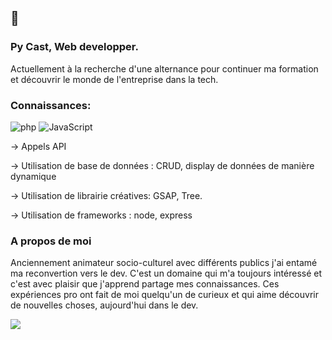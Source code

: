 ## 🙂

### Py Cast, Web developper.

Actuellement à la recherche d'une alternance pour continuer ma formation et découvrir le monde de l'entreprise dans la tech.

### Connaissances:

![php](https://img.shields.io/badge/-php-black?style=flat-square&logo=php)
![JavaScript](https://img.shields.io/badge/-JavaScript-black?style=flat-square&logo=javascript) 

-> Appels API

-> Utilisation de base de données : CRUD, display de données de manière dynamique

-> Utilisation de librairie créatives: GSAP, Tree.

-> Utilisation de frameworks : node, express

### A propos de moi

Anciennement animateur socio-culturel avec différents publics j'ai entamé ma reconvertion vers le dev. C'est un domaine qui m'a toujours intéressé et c'est avec plaisir que j'apprend partage mes connaissances. 
Ces expériences pro ont fait de moi quelqu'un de curieux et qui aime découvrir de nouvelles choses, aujourd'hui dans le dev.  

![](https://media.giphy.com/media/100ZrPdxOM2zBe/giphy.gif)
